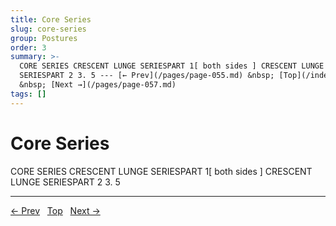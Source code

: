 ```yaml
---
title: Core Series
slug: core-series
group: Postures
order: 3
summary: >-
  CORE SERIES CRESCENT LUNGE SERIESPART 1[ both sides ] CRESCENT LUNGE
  SERIESPART 2 3. 5 --- [← Prev](/pages/page-055.md) &nbsp; [Top](/index.md)
  &nbsp; [Next →](/pages/page-057.md)
tags: []
---
```

# Core Series

CORE SERIES
CRESCENT LUNGE SERIESPART 1[ both sides ]
CRESCENT LUNGE SERIESPART 2
3. 5

---
[← Prev](/pages/page-055.md) &nbsp; [Top](/index.md) &nbsp; [Next →](/pages/page-057.md)
